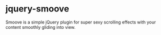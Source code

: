 jquery-smoove
=============

Smoove is a simple jQuery plugin for super sexy scrolling effects with your content smoothly gliding into view.
